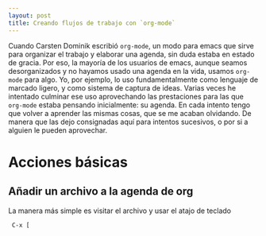 ```yaml
---
layout: post
title: Creando flujos de trabajo con `org-mode`
---
```


Cuando Carsten Dominik escribió `org-mode`, un modo para emacs que sirve para organizar el trabajo y elaborar una agenda, sin duda estaba en estado de gracia. Por eso, la mayoría de los usuarios de emacs, aunque seamos desorganizados y no hayamos usado una agenda en la vida, usamos `org-mode` para algo. Yo, por ejemplo, lo uso fundamentalmente como lenguaje de marcado ligero, y como sistema de captura de ideas. Varias veces he intentado culminar ese uso aprovechando las prestaciones para las que `org-mode` estaba pensando inicialmente: su agenda. En cada intento tengo que volver a aprender las mismas cosas, que se me acaban olvidando. De manera que las dejo consignadas aquí para intentos sucesivos, o por si a alguien le pueden aprovechar.

Acciones básicas
================

Añadir un archivo a la agenda de org
------------------------------------

La manera más simple es visitar el archivo y usar el atajo de teclado

```
 C-x [
```
